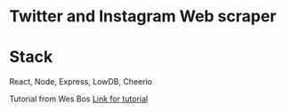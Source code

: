 # Twitter and Instagram Web scraper
# Stack
React, Node, Express, LowDB, Cheerio

Tutorial from Wes Bos 
[Link for tutorial](https://www.youtube.com/watch?v=rWc0xqroY4U)
